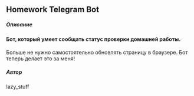 ## Homework Telegram Bot

##### Описание
#### Бот, который умеет сообщать статус проверки домашней работы.
Больше не нужно самостоятельно обновлять страницу в браузере.
Бот теперь делает это за меня!


##### Автор
lazy_stuff
